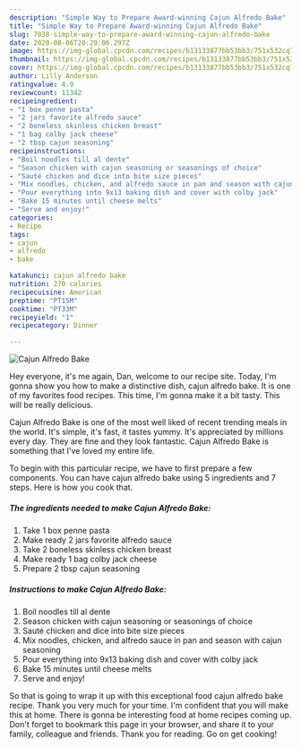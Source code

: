 ```yaml
---
description: "Simple Way to Prepare Award-winning Cajun Alfredo Bake"
title: "Simple Way to Prepare Award-winning Cajun Alfredo Bake"
slug: 7038-simple-way-to-prepare-award-winning-cajun-alfredo-bake
date: 2020-08-06T20:29:06.297Z
image: https://img-global.cpcdn.com/recipes/b13133877bb53bb3/751x532cq70/cajun-alfredo-bake-recipe-main-photo.jpg
thumbnail: https://img-global.cpcdn.com/recipes/b13133877bb53bb3/751x532cq70/cajun-alfredo-bake-recipe-main-photo.jpg
cover: https://img-global.cpcdn.com/recipes/b13133877bb53bb3/751x532cq70/cajun-alfredo-bake-recipe-main-photo.jpg
author: Lilly Anderson
ratingvalue: 4.9
reviewcount: 11342
recipeingredient:
- "1 box penne pasta"
- "2 jars favorite alfredo sauce"
- "2 boneless skinless chicken breast"
- "1 bag colby jack cheese"
- "2 tbsp cajun seasoning"
recipeinstructions:
- "Boil noodles till al dente"
- "Season chicken with cajun seasoning or seasonings of choice"
- "Sauté chicken and dice into bite size pieces"
- "Mix noodles, chicken, and alfredo sauce in pan and season with cajun seasoning"
- "Pour everything into 9x13 baking dish and cover with colby jack"
- "Bake 15 minutes until cheese melts"
- "Serve and enjoy!"
categories:
- Recipe
tags:
- cajun
- alfredo
- bake

katakunci: cajun alfredo bake 
nutrition: 270 calories
recipecuisine: American
preptime: "PT15M"
cooktime: "PT33M"
recipeyield: "1"
recipecategory: Dinner

---
```



![Cajun Alfredo Bake](https://img-global.cpcdn.com/recipes/b13133877bb53bb3/751x532cq70/cajun-alfredo-bake-recipe-main-photo.jpg)

Hey everyone, it's me again, Dan, welcome to our recipe site. Today, I'm gonna show you how to make a distinctive dish, cajun alfredo bake. It is one of my favorites food recipes. This time, I'm gonna make it a bit tasty. This will be really delicious.

Cajun Alfredo Bake is one of the most well liked of recent trending meals in the world. It's simple, it's fast, it tastes yummy. It's appreciated by millions every day. They are fine and they look fantastic. Cajun Alfredo Bake is something that I've loved my entire life.




To begin with this particular recipe, we have to first prepare a few components. You can have cajun alfredo bake using 5 ingredients and 7 steps. Here is how you cook that.

<!--inarticleads1-->

##### The ingredients needed to make Cajun Alfredo Bake:

1. Take 1 box penne pasta
1. Make ready 2 jars favorite alfredo sauce
1. Take 2 boneless skinless chicken breast
1. Make ready 1 bag colby jack cheese
1. Prepare 2 tbsp cajun seasoning




<!--inarticleads2-->

##### Instructions to make Cajun Alfredo Bake:

1. Boil noodles till al dente
1. Season chicken with cajun seasoning or seasonings of choice
1. Sauté chicken and dice into bite size pieces
1. Mix noodles, chicken, and alfredo sauce in pan and season with cajun seasoning
1. Pour everything into 9x13 baking dish and cover with colby jack
1. Bake 15 minutes until cheese melts
1. Serve and enjoy!




So that is going to wrap it up with this exceptional food cajun alfredo bake recipe. Thank you very much for your time. I'm confident that you will make this at home. There is gonna be interesting food at home recipes coming up. Don't forget to bookmark this page in your browser, and share it to your family, colleague and friends. Thank you for reading. Go on get cooking!
